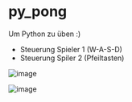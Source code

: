 # py_pong

Um Python zu üben :)


- Steuerung Spieler 1 (W-A-S-D)
- Steuerung Spiler 2 (Pfeiltasten)


![image](https://github.com/denniszeitler/Pygame-Pong/assets/133316844/28e40568-12cc-4a6d-8249-2c1c728bc32c)

![image](https://github.com/denniszeitler/Pygame-Pong/assets/133316844/fc4d06ca-4e5d-4cdb-8f0d-c861a45c5b3d)
